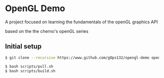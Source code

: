 # OpenGL Demo

A project focused on learning the fundamentals of the openGL graphics API

based on the the cherno's openGL series

## Initial setup
```sh
$ git clone --recursive https://www.github.com/gOps132/opengl-demo opengl-demo

$ bash scripts/pull.sh
$ bash scripts/build.sh
```